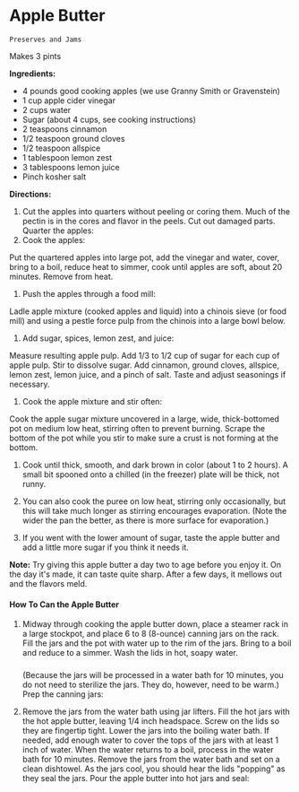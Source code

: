 # Apple Butter

`Preserves and Jams`

Makes 3 pints

**Ingredients:**

- 4 pounds good cooking apples (we use Granny Smith or Gravenstein)
- 1 cup apple cider vinegar
- 2 cups water
- Sugar (about 4 cups, see cooking instructions)
- 2 teaspoons cinnamon
- 1/2 teaspoon ground cloves
- 1/2 teaspoon allspice
- 1 tablespoon lemon zest
- 3 tablespoons lemon juice
- Pinch kosher salt

**Directions:**

1. Cut the apples into quarters without peeling or coring them. Much of the pectin is in the cores and flavor in the peels. Cut out damaged parts.
    Quarter the apples: 
2. Cook the apples: 

Put the quartered apples into large pot, add the vinegar and water, cover, bring to a boil, reduce heat to simmer, cook until apples are soft, about 20 minutes. Remove from heat.

1. Push the apples through a food mill:

Ladle apple mixture (cooked apples and liquid) into a chinois sieve (or food mill) and using a pestle force pulp from the chinois into a large bowl below.

1. Add sugar, spices, lemon zest, and juice: 

Measure resulting apple pulp. Add 1/3 to 1/2 cup of sugar for each cup of apple pulp. Stir to dissolve sugar. Add cinnamon, ground cloves, allspice, lemon zest, lemon juice, and a pinch of salt. Taste and adjust seasonings if necessary.

1. Cook the apple mixture and stir often: 

Cook the apple sugar mixture uncovered in a large, wide, thick-bottomed pot on medium low heat, stirring often to prevent burning. Scrape the bottom of the pot while you stir to make sure a crust is not forming at the bottom.

1. Cook until thick, smooth, and dark brown in color (about 1 to 2 hours). A small bit spooned onto a chilled (in the freezer) plate will be thick, not runny.

1. You can also cook the puree on low heat, stirring only occasionally, but this will take much longer as stirring encourages evaporation. (Note the wider the pan the better, as there is more surface for evaporation.)

1. If you went with the lower amount of sugar, taste the apple butter and add a little more sugar if you think it needs it.

**Note:** Try giving this apple butter a day two to age before you enjoy it. On the day it's made, it can taste quite sharp. After a few days, it mellows out and the flavors meld.

#### **How To Can the Apple Butter** 

1. Midway through cooking the apple butter down, place a steamer rack in a large stockpot, and place 6 to 8 (8-ounce) canning jars on the rack. Fill the jars and the pot with water up to the rim of the jars.
    Bring to a boil and reduce to a simmer.
    Wash the lids in hot, soapy water.
    ### 
    (Because the jars will be processed in a water bath for 10 minutes, you do not need to sterilize the jars. They do, however, need to be warm.)
    Prep the canning jars: 

1. Remove the jars from the water bath using jar lifters. Fill the hot jars with the hot apple butter, leaving 1/4 inch headspace. Screw on the lids so they are fingertip tight.
    Lower the jars into the boiling water bath. If needed, add enough water to cover the tops of the jars with at least 1 inch of water. When the water returns to a boil, process in the water bath for 10 minutes.
    Remove the jars from the water bath and set on a clean dishtowel. As the jars cool, you should hear the lids "popping" as they seal the jars.
    Pour the apple butter into hot jars and seal: 
